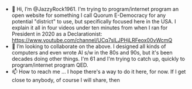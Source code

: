 - 👋 Hi, I’m @JazzyRock1961. I'm trying to program/internet program an open website for something I call Quorum E-Democracy for any potential "district" to use, but 
specifically focused here in the USA. I explain it all in four videos under ten minutes from when I ran for President in 2020 as a Declarationist: 
https://www.youtube.com/channel/UCq7slLJPHjLRFeox00vWcmQ
- 💞️ I’m looking to collaborate on the above. I designed all kinds of computers and even wrote AI s/w in the 80s and 90s, but it's been decades doing other things. 
I'm 61 and I'm trying to catch up, quickly to program/internet program QED.
- 📫 How to reach me ... I hope there's a way to do it here, for now. If I get close to anybody, of course I will share, then
